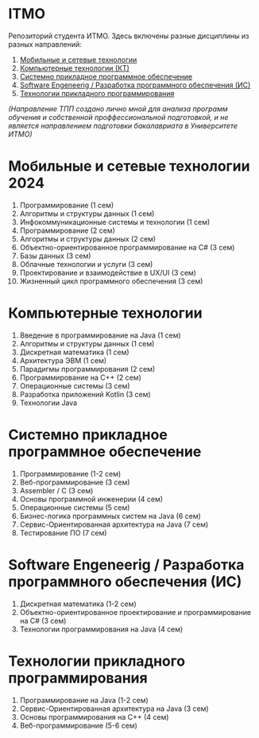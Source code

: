 # ITMO
Репозиторий студента ИТМО. 
Здесь включены разные дисциплины из разных направлений: 
1. [Мобильные и сетевые технологии](https://github.com/raf-me/ITMO/tree/main/FPIn/ "Перейти в репозиторий лабораторных и проектных работ МиСТ")
2. [Компьютерные технологии (КТ)](https://github.com/raf-me/ITMO/tree/main/КТ/ "Перейти в репозиторий лабораторных, домашних и проектных работ КТ")
3. [Системно прикладное программное обеспечение](https://github.com/raf-me/ITMO/tree/main/ПИиКТ/ "Перейти в репозиторий лабораторных и проектных работ СППО")
4. [Software Engeneerig / Разработка программного обеспечения (ИС)]("https://github.com/raf-me/ITMO/tree/main/ИС/ "Перейти в репозиторий лабораторных и проектных работ ИС")
5. [Технологии прикладного программирования](https://github.com/raf-me/ITMO/tree/main/ТПП/ "Перейти в репозиторий лабораторных и проектных работ ТПП")

*(Направление ТПП создано лично мной для анализа программ обучения и собственной проффессиональной подготовкой,
и не является направлением подготовки бакалавриата в Университете ИТМО)*

# Мобильные и сетевые технологии 2024
1. Программирование (1 сем)
2. Алгоритмы и структуры данных (1 сем)
3. Инфокоммуникационные системы и технологии (1 сем)
4. Программирование (2 сем)
5. Алгоритмы и структуры данных (2 сем)
6. Объектно-ориентированное программирование на C# (3 сем)
7. Базы данных (3 сем)
8. Облачные технологии и услуги (3 сем)
9. Проектирование и взаимодействие в UX/UI (3 сем)
10. Жизненный цикл программного обеспечения (3 сем)

# Компьютерные технологии
1. Введение в программирование на Java (1 сем)
2. Алгоритмы и структуры данных (1 сем)
3. Дискретная математика (1 сем)
4. Архитектура ЭВМ (1 сем)
5. Парадигмы программирования (2 сем)
6. Программирование на C++ (2 сем)
7. Операционные системы (3 сем)
8. Разработка приложений Kotlin (3 сем)
9. Технологии Java 

# Системно прикладное программное обеспечение
1. Программирование (1-2 сем)
2. Веб-программирование (3 сем)
3. Assembler / C (3 сем)
4. Основы программной инженерии (4 сем)
5. Операционные системы (5 сем)
6. Бизнес-логика программных систем на Java (6 сем)
7. Сервис-Ориентированная архитектура на Java (7 сем)
8. Тестирование ПО (7 сем)

# Software Engeneerig / Разработка программного обеспечения (ИС)
1. Дискретная математика (1-2 сем)
2. Объектно-ориентированное проектирование и программирование на C# (3 сем)
3. Технологии программирования на Java (4 сем)

# Технологии прикладного программирования
1. Программирование на Java (1-2 сем)
2. Сервис-Ориентированная архитектура на Java (3 сем)
3. Основы программирования на C++ (4 сем)
4. Веб-программирование (5-6 сем)

